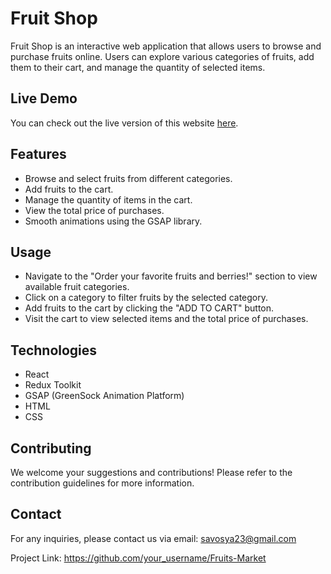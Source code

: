 # Fruit Shop

Fruit Shop is an interactive web application that allows users to browse and purchase fruits online. Users can explore various categories of fruits, add them to their cart, and manage the quantity of selected items.

## Live Demo

You can check out the live version of this website [here](https://freshfruits-market.netlify.app/).

## Features

- Browse and select fruits from different categories.
- Add fruits to the cart.
- Manage the quantity of items in the cart.
- View the total price of purchases.
- Smooth animations using the GSAP library.

## Usage

- Navigate to the "Order your favorite fruits and berries!" section to view available fruit categories.
- Click on a category to filter fruits by the selected category.
- Add fruits to the cart by clicking the "ADD TO CART" button.
- Visit the cart to view selected items and the total price of purchases.

## Technologies

- React
- Redux Toolkit
- GSAP (GreenSock Animation Platform)
- HTML
- CSS

## Contributing

We welcome your suggestions and contributions! Please refer to the contribution guidelines for more information.

## Contact

For any inquiries, please contact us via email: savosya23@gmail.com

Project Link: https://github.com/your_username/Fruits-Market
